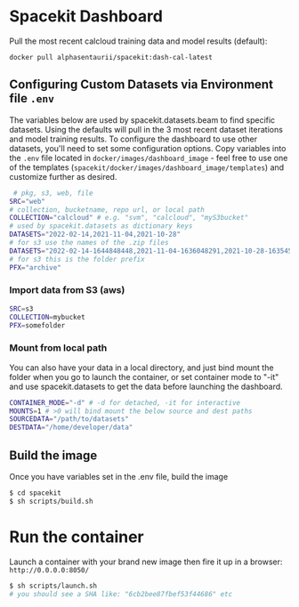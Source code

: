 # Spacekit Dashboard

Pull the most recent calcloud training data and model results (default):

`docker pull alphasentaurii/spacekit:dash-cal-latest`


## Configuring Custom Datasets via Environment file `.env`

The variables below are used by spacekit.datasets.beam to find specific datasets. Using the defaults will pull in the 3 most recent dataset iterations and model training results. To configure the dashboard to use other datasets, you'll need to set some configuration options. Copy variables into the `.env` file located in `docker/images/dashboard_image` - feel free to use one of the templates (`spacekit/docker/images/dashboard_image/templates`) and customize further as desired.

```bash
 # pkg, s3, web, file
SRC="web"
# collection, bucketname, repo url, or local path
COLLECTION="calcloud" # e.g. "svm", "calcloud", "myS3bucket"
# used by spacekit.datasets as dictionary keys
DATASETS="2022-02-14,2021-11-04,2021-10-28"
# for s3 use the names of the .zip files 
DATASETS="2022-02-14-1644848448,2021-11-04-1636048291,2021-10-28-1635457222"
# for s3 this is the folder prefix
PFX="archive"
```

### Import data from S3 (aws)

```bash
SRC=s3
COLLECTION=mybucket
PFX=somefolder
```

### Mount from local path

You can also have your data in a local directory, and just bind mount the folder when you go to launch the container, or set container mode to "-it" and use spacekit.datasets to get the data before launching the dashboard. 

```bash
CONTAINER_MODE="-d" # -d for detached, -it for interactive
MOUNTS=1 # >0 will bind mount the below source and dest paths
SOURCEDATA="/path/to/datasets"
DESTDATA="/home/developer/data"
```


## Build the image

Once you have variables set in the .env file, build the image

```bash
$ cd spacekit
$ sh scripts/build.sh
```

# Run the container

Launch a container with your brand new image then fire it up in a browser: `http://0.0.0.0:8050/`

```bash
$ sh scripts/launch.sh
# you should see a SHA like: "6cb2bee87fbef53f44686" etc
```
